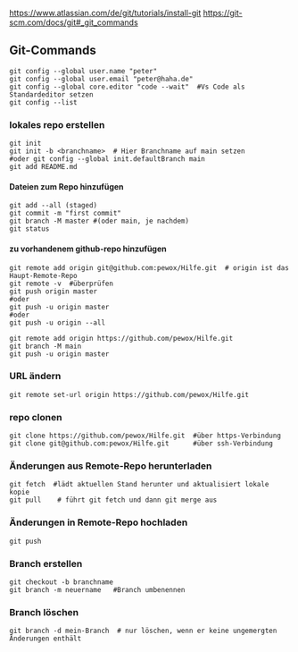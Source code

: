 https://www.atlassian.com/de/git/tutorials/install-git
https://git-scm.com/docs/git#_git_commands

## Git-Commands
```
git config --global user.name "peter"
git config --global user.email "peter@haha.de"
git config --global core.editor "code --wait"  #Vs Code als Standardeditor setzen
git config --list
```
### lokales repo erstellen
```
git init
git init -b <branchname>  # Hier Branchname auf main setzen
#oder git config --global init.defaultBranch main
git add README.md
```
#### Dateien zum Repo hinzufügen
```
git add --all (staged)
git commit -m "first commit"
git branch -M master #(oder main, je nachdem)
git status
```
#### zu vorhandenem github-repo hinzufügen
```
git remote add origin git@github.com:pewox/Hilfe.git  # origin ist das Haupt-Remote-Repo
git remote -v  #überprüfen
git push origin master
#oder
git push -u origin master
#oder
git push -u origin --all

git remote add origin https://github.com/pewox/Hilfe.git
git branch -M main
git push -u origin master
```
### URL ändern
```
git remote set-url origin https://github.com/pewox/Hilfe.git
```
### repo clonen
```
git clone https://github.com/pewox/Hilfe.git  #über https-Verbindung
git clone git@github.com:pewox/Hilfe.git      #über ssh-Verbindung
```
### Änderungen aus Remote-Repo herunterladen
```
git fetch  #lädt aktuellen Stand herunter und aktualisiert lokale kopie
git pull    # führt git fetch und dann git merge aus 
```
### Änderungen in Remote-Repo hochladen
```
git push
```
### Branch erstellen
```
git checkout -b branchname
git branch -m neuername   #Branch umbenennen
```
### Branch löschen
```
git branch -d mein-Branch  # nur löschen, wenn er keine ungemergten Änderungen enthält
```
